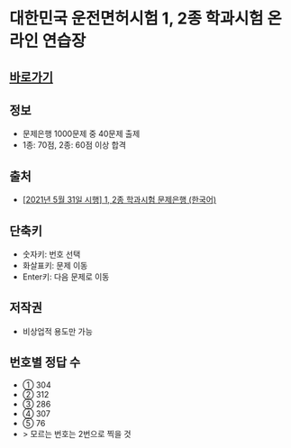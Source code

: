 # 대한민국 운전면허시험 1, 2종 학과시험 온라인 연습장

## [바로가기](https://esctabcapslock.github.io/driving_problem/asset/index.html) 

## 정보
- 문제은행 1000문제 중 40문제 출제
- 1종: 70점, 2종: 60점 이상 합격

## 출처
- [\[2021년 5월 31일 시행\] 1, 2종 학과시험 문제은행 (한국어)](https://www.safedriving.or.kr)

## 단축키
- 숫자키: 번호 선택
- 화살표키: 문제 이동
- Enter키: 다음 문제로 이동

## 저작권
- 비상업적 용도만 가능

## 번호별 정답 수
- ① 304
- ② 312
- ③ 286
- ④ 307
- ⑤ 76
- \> 모르는 번호는 2번으로 찍을 것 